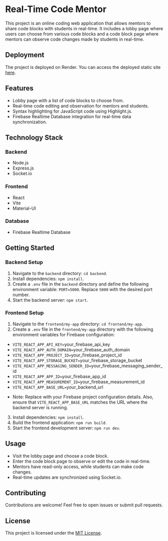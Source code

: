 # Real-Time Code Mentor

This project is an online coding web application that allows mentors to share code blocks with students in real-time. It includes a lobby page where users can choose from various code blocks and a code block page where mentors can observe code changes made by students in real-time.

## Deployment

The project is deployed on Render. You can access the deployed static site [here](https://realtime-code-mentor-1.onrender.com/).

## Features

- Lobby page with a list of code blocks to choose from.
- Real-time code editing and observation for mentors and students.
- Syntax highlighting for JavaScript code using Highlight.js.
- Firebase Realtime Database integration for real-time data synchronization.

## Technology Stack

### Backend

- Node.js
- Express.js
- Socket.io

### Frontend

- React
- Vite
- Material-UI

### Database

- Firebase Realtime Database

## Getting Started

### Backend Setup

1. Navigate to the `backend` directory: `cd backend`.
2. Install dependencies: `npm install`.
3. Create a `.env` file in the `backend` directory and define the following environment variable:
`PORT=5000`. Replace `5000` with the desired port number.
5. Start the backend server: `npm start`.

### Frontend Setup

1. Navigate to the `frontend/my-app` directory: `cd frontend/my-app`.
2. Create a `.env` file in the `frontend/my-app` directory with the following environment variables for Firebase configuration:
- `VITE_REACT_APP_API_KEY=`your_firebase_api_key
- `VITE_REACT_APP_AUTH_DOMAIN=`your_firebase_auth_domain
- `VITE_REACT_APP_PROJECT_ID=`your_firebase_project_id
- `VITE_REACT_APP_STORAGE_BUCKET=`your_firebase_storage_bucket
- `VITE_REACT_APP_MESSAGING_SENDER_ID=`your_firebase_messaging_sender_id
- `VITE_REACT_APP_APP_ID=`your_firebase_app_id
- `VITE_REACT_APP_MEASUREMENT_ID=`your_firebase_measurement_id
- `VITE_REACT_APP_BASE_URL=`your_backend_url
* Note: Replace with your Firebase project configuration details. Also, ensure that `VITE_REACT_APP_BASE_URL` matches the URL where the backend server is running.
3. Install dependencies: `npm install`.
4. Build the frontend application: `npm run build`.
5. Start the frontend development server: `npm run dev`.

## Usage

- Visit the lobby page and choose a code block.
- Enter the code block page to observe or edit the code in real-time.
- Mentors have read-only access, while students can make code changes.
- Real-time updates are synchronized using Socket.io.

## Contributing

Contributions are welcome! Feel free to open issues or submit pull requests.

## License

This project is licensed under the [MIT License](LICENSE).


